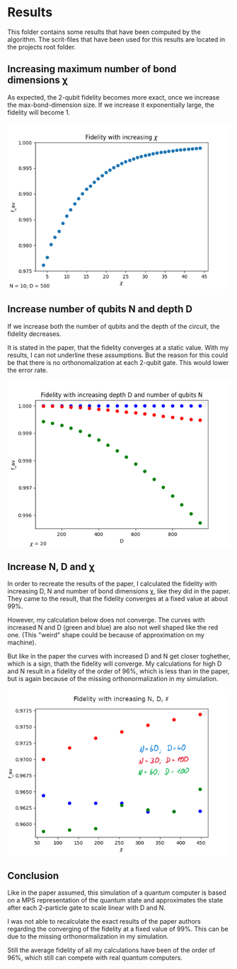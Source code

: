 # Results 

This folder contains some results that have been computed by the algorithm. The scrit-files that have been used for this results are located in the projects root folder.

## Increasing maximum number of bond dimensions	&#967;

As expected, the 2-qubit fidelity becomes more exact, once we increase the max-bond-dimension size. If we increase it exponentially large, the fidelity will become 1.

![Increasing chi](increasing-chi.png)

## Increase number of qubits N and depth D

If we increase both the number of qubits and the depth of the circuit, the fidelity decreases. 

It is stated in the paper, that the fidelity converges at a static value. With my results, I can not underline these assumptions.
But the reason for this could be that there is no orthonomalization at each 2-qubit gate. This would lower the error rate.

![Increase N and D](increasing-depth-n.png)

## Increase N, D and &#967;

In order to recreate the results of the paper, I calculated the fidelity with increasing D, N and number of bond dimensions &#967;, like they did in the paper. They came to the result, that the fidelity converges at a fixed value at about 99%.

However, my calculation below does not converge. The curves with increased N and D (green and blue) are also not well shaped like the red one. (This "weird" shape could be because of approximation on my machine).

But like in the paper the curves with increased D and N get closer toghether, which is a sign, thath the fidelity will converge. My calculations for high D and N result in a fidelity of the order of 96%, which is less than in the paper, but is again because of the missing orthonormalization in my simulation.

![Increase N and D](increasing-d-n-chi.png)

## Conclusion

Like in the paper assumed, this simulation of a quantum computer is based on a MPS representation of the quantum state and approximates the state after each 2-particle gate to scale linear with D and N. 

I was not able to recalculate the exact results of the paper authors regarding the converging of the fidelity at a fixed value of 99%. This can be due to the missing orthonormalization in my simulation.

Still the average fidelity of all my calculations have been of the order of 96%, which still can compete with real quantum computers.